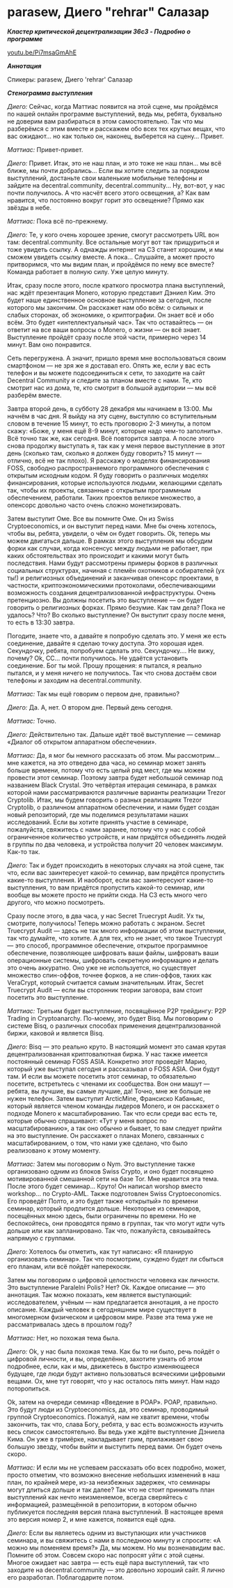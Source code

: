 # parasew, Диего "rehrar" Салазар

_**Кластер критической децентрализации 36c3 - Подробно о программе**_

[youtu.be/Pi7msaGmAhE](https://youtu.be/Pi7msaGmAhE)

_**Аннотация**_

Спикеры: parasew, Диего 'rehrar' Салазар

_**Стенограмма выступления**_

_Диего:_ Сейчас, когда Маттиас появится на этой сцене, мы пройдёмся по нашей онлайн программе выступлений, ведь мы, ребята, буквально не доверим вам разбираться в этом самостоятельно. Так что мы разберёмся с этим вместе и расскажем обо всех тех крутых вещах, что вас ожидают… но как только он, наконец, выберется на сцену… Привет.

_Маттиас:_ Привет-привет.

_Диего:_ Привет. Итак, это не наш план, и это тоже не наш план… мы всё ближе, мы почти добрались… Если вы хотите следить за порядком выступлений, достаньте свои маленькие мобильные телефоны и зайдите на decentral.community, decentral.community… Ну, вот-вот, у нас почти получилось. А что насчёт всего этого освещения, а? Как вам нравится, что постоянно вокруг горит это освещение? Прямо как звёзды в небе.

_Маттиас:_ Пока всё по-прежнему.

_Диего:_ Те, у кого очень хорошее зрение, смогут рассмотреть URL вон там: decentral.community. Все остальные могут вот так прищуриться и тоже увидеть ссылку. А однажды интернет на C3 станет хорошим, и мы сможем увидеть ссылку вместе. А пока… Слушайте, а может просто притворимся, что мы видим план, и пройдёмся по нему все вместе? Команда работает в полную силу. Уже целую минуту.

Итак, сразу после этого, после краткого просмотра плана выступлений, нас ждёт презентация Monero, которую представит Дэниел Ким. Это будет наше единственное основное выступление за сегодня, после которого мы закончим. Он расскажет нам обо всём: о сильных и слабых сторонах, об экономике, о криптографии. Он знает всё и обо всём. Это будет «интеллектуальный час». Так что оставайтесь — он ответит на все ваши вопросы о Monero, о жизни — он всё знает. Выступление пройдёт сразу после этой части, примерно через 14 минут. Вам оно понравится.

Сеть перегружена. А значит, пришло время мне воспользоваться своим смартфоном — не зря же я доставал его. Опять же, если у вас есть телефон и вы можете подсоединиться к сети, то заходите на сайт Decentral Community и следите за планом вместе с нами. Те, кто смотрит нас из дома, те, кто смотрит в большой аудитории — мы всё разберём вместе.

Завтра второй день, в субботу 28 декабря мы начинаем в 13:00. Мы начнём в час дня. Я выйду на эту сцену, выступлю со вступительным словом в течение 15 минут, то есть проговорю 2-3 минуты, а потом скажу: «Боже, у меня ещё 8-9 минут, которые надо чем-то заполнить». Всё точно так же, как сегодня. Всё повторится завтра. А после этого снова продолжу выступать я, так как у меня первое выступление в этот день (сколько там, сколько я должен буду говорить? 15 минут — отлично, всё не так плохо). Я расскажу о моделях финансирования FOSS, свободно распространяемого программного обеспечения с открытым исходным кодом. Я буду говорить о различных моделях финансирования, которые используются людьми, желающими сделать так, чтобы их проекты, связанные с открытым программным обеспечением, работали. Таких проектов великое множество, а опенсорс довольно часто очень сложно монетизировать.

Затем выступит Оме. Все вы помните Оме. Он из Swiss Cryptoeconomics, и он выступит перед нами. Мне бы очень хотелось, чтобы вы, ребята, увидели, о чём он будет говорить. Ok, теперь мы можем двигаться дальше. В рамках этого выступления мы обсудим форки как случаи, когда консенсус между людьми не работает, при каких обстоятельствах это происходит и какими могут быть последствия. Нами будут рассмотрены примеры форков в различных социальных структурах, начиная с племён охотников и собирателей (ух ты!) и религиозных объединений и заканчивая опенсорс проектами, в частности, криптоэкономическими протоколами, обеспечивающими возможность создания децентрализованной инфраструктуры. Очень претенциозно. Вы должны посетить это выступление — он будет говорить о религиозных форках. Прямо безумие. Как там дела? Пока не удалось? Что? Во сколько выступление? Он выступит сразу после меня, то есть в 13:30 завтра.

Погодите, знаете что, а давайте я попробую сделать это. У меня же есть соединение, давайте я сделаю точку доступа. Это хорошая идея. Секундочку, ребята, попробуем сделать это. Секундочку…. Не вижу, почему? Ok, CC… почти получилось. Не удаётся установить соединение. Бог ты мой. Прошу прощения: я пытался, я реально пытался, и у меня ничего не получилось. Так что снова достаём свои телефоны и заходим на decentral.community.

_Маттиас:_ Так мы ещё говорим о первом дне, правильно?

_Диего:_ Да. А, нет. О втором дне. Первый день сегодня.

_Маттиас:_ Точно.

_Диего:_ Действительно так. Дальше идёт твоё выступление — семинар «Диалог об открытом аппаратном обеспечении».

_Маттиас:_ Да, я мог бы немного рассказать об этом. Мы рассмотрим… мне кажется, на это отведено два часа, но семинар может занять больше времени, потому что есть целый ряд мест, где мы можем провести этот семинар. Поэтому завтра будет небольшой семинар под названием Black Crystal. Это четвёртая итерация семинара, в рамках которой нами рассматриваются различные варианты реализации Trezor Cryptolib. Итак, мы будем говорить о разных реализациях Trezor Cryptolib, о различном аппаратном обеспечении, и нами будет создан новый репозиторий, где мы поделимся результатами наших исследований. Если вы хотите принять участие в семинаре, пожалуйста, свяжитесь с нами заранее, потому что у нас с собой ограниченное количество устройств, и нам придётся объединять людей в группы по два человека, и устройства получит 20 человек максимум. Как-то так.

_Диего:_ Так и будет происходить в некоторых случаях на этой сцене, так что, если вас заинтересует какой-то семинар, вам придётся пропустить какие-то выступления. И наоборот, если вас заинтересуют какие-то выступления, то вам придётся пропустить какой-то семинар, или вообще вы можете просто не прийти сюда. На C3 есть много чего другого, что можно посмотреть.

Сразу после этого, в два часа, у нас Secret Truecrypt Audit. Ух ты, смотрите, получилось! Теперь можно работать с экраном. Secret Truecrypt Audit — здесь не так много информации об этом выступлении, так что думайте, что хотите. А для тех, кто не знает, что такое Truecrypt — это способ, программное обеспечение, открытое программное обеспечение, позволяющее шифровать ваши файлы, шифровать ваши операционные системы, шифровать секретную информацию и делать это очень аккуратно. Оно уже не используется, но существует множество спин-оффов, точнее форков, а не спин-оффов, таких как VeraCrypt, который считается самым значительным. Итак, Secret Truecrypt Audit — если вы сторонник теории заговора, вам стоит посетить это выступление.

_Маттиас:_ Третьим будет выступление, посвящённое P2P трейдингу: P2P Trading in Cryptoanarchy. По-моему, это будет Bisq. Мы поговорим о системе Bisq, о различных способах применения децентрализованной биржи, каковой и является Bisq.

_Диего:_ Bisq — это реально круто. В настоящий момент это самая крутая децентрализованная криптовалютная биржа. У нас также имеется постоянный семинар FOSS ASIA. Конкретно этот проведёт Марио, который уже выступал сегодня и рассказывал о FOSS ASIA. Они будут там. И если вы можете посетить этот семинар, то обязательно посетите, встретьтесь с членами их сообщества. Вон они машут — ребята, вы лучшие, вы самые лучшие, да! Точно, мне же больше не нужен телефон. Затем выступит ArcticMine, Франсиско Кабаньяс, который является членом команды лидеров Monero, и он расскажет о подходе Monero к масштабированию. Так что если среди вас есть те, которые обычно спрашивают: «Тут у меня вопрос по масштабированию», а так оно обычно и бывает, то вам следует прийти на это выступление. Он расскажет о планах Monero, связанных с масштабированием, о том, что нами уже сделано, что было реализовано к этому моменту.

_Маттиас:_ Затем мы поговорим о Nym. Это выступление также организовано одним из блоков Swiss Crypto, и оно будет посвящено мотивированной смешанной сети на базе Tor. Мне нравится эта тема. После этого будет семинар… Круто! Он написал worshop вместо workshop… по Crypto-AML. Также подготовлен Swiss Cryptoeconomics. Его проведёт Полто, и это будет также «открытый» по времени семинар, который продлится дольше. Некоторые из семинаров, посещённых мною здесь, были ограничены по времени. Но не беспокойтесь, они проводятся прямо в группах, так что могут идти чуть дольше или как запланировано. Так что, пожалуйста, связывайтесь напрямую с группами.

_Диего:_ Хотелось бы отметить, как тут написано: «Я планирую организовать семинар». Так что посмотрим, суждено будет ли сбыться его планам, или всё пойдёт наперекосяк.

Затем мы поговорим о цифровой целостности человека как личности. Это выступление Paralelni Polis? Нет? Ok. Каждое описание — это аннотация. Так можно показать, кем является выступающий: исследователем, учёным — нам предлагается аннотация, а не просто описание. Каждый человек в сегодняшнем мире существует в многомерном физическом и цифровом мире. Разве эта тема уже не рассматривалась здесь в прошлом году?

_Маттиас:_ Нет, но похожая тема была.

_Диего:_ Ok, у нас была похожая тема. Как бы то ни было, речь пойдёт о цифровой личности, и вы, определённо, захотите узнать об этом подробнее, если, как и мы, движетесь в быстро изменяющееся будущее, где люди будут активно пользоваться всяческими цифровыми вещами. Ох, мне тут говорят, что у нас осталось пять минут. Нам надо поторопиться.

Ok, затем на очереди семинар «Введение в POAP». POAP, правильно. Это будут люди из Cryptoeconomics, да, это семинар, проводимый группой Cryptoeconomics. Пожалуй, нам не хватит времени, чтобы закончить, так что, слава Богу, ребята, у вас есть возможность изучить весь список самостоятельно. Вы ведь уже ждёте выступление Дэниела Кима. Он уже в гримёрке, накладывает грим, прилаживает свою большую звезду, чтобы выйти и выступить перед вами. Он будет очень скоро.

_Маттиас:_ И если мы не успеваем рассказать обо всех подробно, может, просто отметим, что возможно внесение небольших изменений в наш план, по крайней мере, из-за неизбежных задержек, что семинары могут длиться дольше и так далее? Так что не стоит принимать план выступлений как нечто неизменяемое, всегда сверяйтесь с информацией, размещённой в репозитории, в котором обычно публикуется последняя версия плана выступлений. В настоящее время это версия номер 2, и мне кажется, появится ещё одна.

_Диего:_ Если вы являетесь одним из выступающих или участников семинара, и вы свяжитесь с нами в последнюю минуту и спросите: «А можно мы поменяем время?» Да, мы можем. Но мы возненавидим вас. Помните об этом. Совсем скоро нас попросят уйти с этой сцены. Многое ожидает нас завтра — есть ещё пара выступлений, так что заходите на decentral.community — это довольно хороший сайт. Я лично его разработал. Поблагодарите потом.
